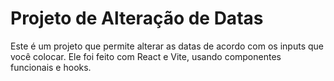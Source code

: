 # Projeto de Alteração de Datas

Este é um projeto que permite alterar as datas de acordo com os inputs que você colocar. Ele foi feito com React e Vite, usando componentes funcionais e hooks.
